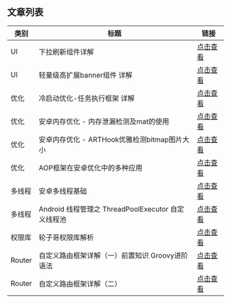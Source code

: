 ## 文章列表

| 类别 | 标题 | 链接 |
| --- | --- | --- |
| UI | 下拉刷新组件详解 | [点击查看](https://github.com/LiYaokun97/writing/blob/master/ui-refresh/refresh.md) |
| UI | 轻量级高扩展banner组件 详解 | [点击查看](https://github.com/LiYaokun97/writing/blob/master/ui-banner/ui-banner.md) |
| 优化 | 冷启动优化-任务执行框架 详解 | [点击查看](https://github.com/LiYaokun97/writing/blob/master/performance/start.md) |
| 优化 | 安卓内存优化 - 内存泄漏检测及mat的使用 | [点击查看](https://github.com/LiYaokun97/writing/blob/master/performance/memory.md) |
| 优化 | 安卓内存优化 - ARTHook优雅检测bitmap图片大小 | [点击查看](https://github.com/LiYaokun97/writing/blob/master/performance/memory_arthook.md) |
| 优化 | AOP框架在安卓优化中的多种应用 | [点击查看](https://github.com/LiYaokun97/writing/blob/master/performance/aop.md) |
| 多线程 | 安卓多线程基础 | [点击查看](https://github.com/LiYaokun97/writing/blob/master/threads/threads_pool.md) |
| 多线程 | Android 线程管理之 ThreadPoolExecutor 自定义线程池 | [点击查看](https://github.com/LiYaokun97/writing/blob/master/threads/thread_pool2.md) |
| 权限库 | 轮子哥权限库解析 | [点击查看](https://github.com/LiYaokun97/writing/blob/master/permission/permission.md) |
| Router | 自定义路由框架详解（一）前置知识 Groovy进阶语法 | [点击查看](https://github.com/LiYaokun97/writing/blob/master/router/router1.md) |
| Router | 自定义路由框架详解（二） | [点击查看](https://github.com/LiYaokun97/writing/blob/master/router/router2.md) |


